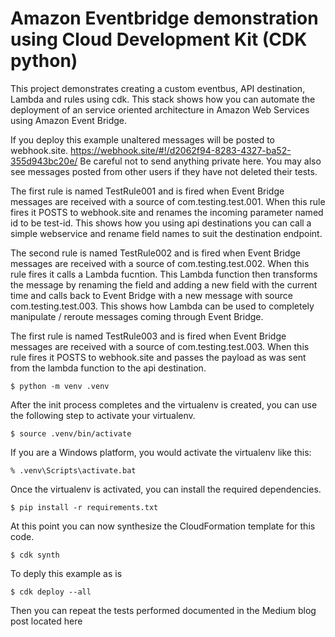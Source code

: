 
# Amazon Eventbridge demonstration using Cloud Development Kit (CDK python)

This project demonstrates creating a custom eventbus, API destination, Lambda and rules using
cdk. This stack shows how you can automate the deployment of an service oriented architecture 
in Amazon Web Services using Amazon Event Bridge.

If you deploy this example unaltered messages will be posted to webhook.site. 
https://webhook.site/#!/d2062f94-8283-4327-ba52-355d943bc20e/ 
Be careful not to send anything private here. You may also see messages posted from other 
users if they have not deleted their tests. 

The first rule is named TestRule001 and is fired when Event Bridge messages are received with a
source of com.testing.test.001. When this rule fires it POSTS to webhook.site and renames
the incoming parameter named id to be test-id. This shows how you using api destinations
you can call a simple webservice and rename field names to suit the destination endpoint.

The second rule is named TestRule002 and is fired when Event Bridge messages are received with a
source of com.testing.test.002. When this rule fires it calls a Lambda fucntion. This Lambda function
then transforms the message by renaming the field and adding a new field with the current time 
and calls back to Event Bridge with a new message with source com.testing.test.003. This shows how Lambda can be used to completely
manipulate / reroute messages coming through Event Bridge.

The first rule is named TestRule003 and is fired when Event Bridge messages are received with a
source of com.testing.test.003. When this rule fires it POSTS to webhook.site and passes the payload
as was sent from the lambda function to the api destination.



```
$ python -m venv .venv
```

After the init process completes and the virtualenv is created, you can use the following
step to activate your virtualenv.

```
$ source .venv/bin/activate
```

If you are a Windows platform, you would activate the virtualenv like this:

```
% .venv\Scripts\activate.bat
```

Once the virtualenv is activated, you can install the required dependencies.

```
$ pip install -r requirements.txt
```

At this point you can now synthesize the CloudFormation template for this code.

```
$ cdk synth
```

To deply this example as is
```
$ cdk deploy --all
```

Then you can repeat the tests performed documented in the Medium blog post located here

